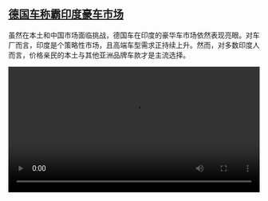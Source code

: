 <!--1738154823000-->
[德国车称霸印度豪车市场](https://www.dw.com/zh/%E5%BE%B7%E5%9B%BD%E8%BD%A6%E7%A7%B0%E9%9C%B8%E5%8D%B0%E5%BA%A6%E8%B1%AA%E8%BD%A6%E5%B8%82%E5%9C%BA/a-71389402)
------

<p>虽然在本土和中国市场面临挑战，德国车在印度的豪华车市场依然表现亮眼。对车厂而言，印度是个策略性市场，且高端车型需求正持续上升。然而，对多数印度人而言，价格亲民的本土与其他亚洲品牌车款才是主流选择。</small></p><video src="https://tvdownloaddw-a.akamaihd.net/Events/mp4/vdt_zh/2025/dwvgchi250123_newschi250123_indiaev-ltr-wide_67925ae6e064c_01imw_AVC_1280x720.mp4" controls style="width:100%"></video>
